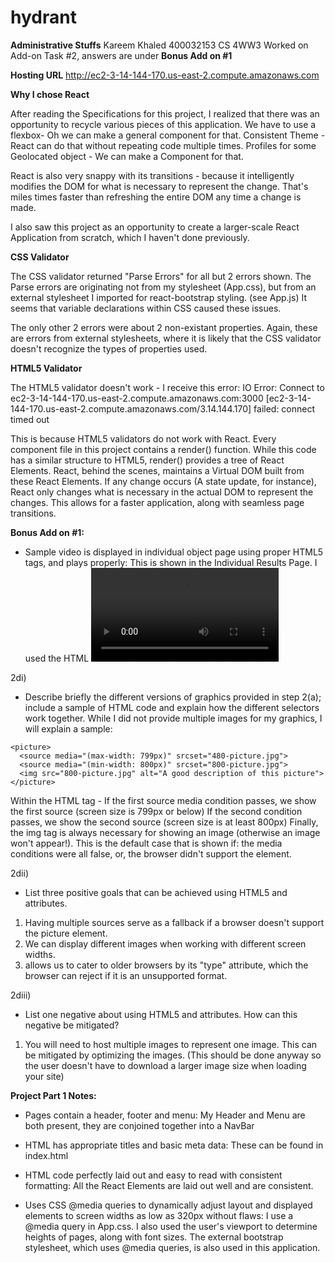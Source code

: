 # hydrant

**Administrative Stuffs**
Kareem Khaled
400032153
CS 4WW3
Worked on Add-on Task #2, answers are under **Bonus Add on #1**

**Hosting URL**
http://ec2-3-14-144-170.us-east-2.compute.amazonaws.com

**Why I chose React**

After reading the Specifications for this project, I realized that there was an opportunity to recycle various pieces of this application. We have to use a flexbox- Oh we can make a general component for that. Consistent Theme - React can do that without repeating code multiple times. Profiles for some Geolocated object - We can make a Component for that. 

React is also very snappy with its transitions - because it intelligently modifies the DOM for what is necessary to represent the change. That's miles times faster than refreshing the entire DOM any time a change is made. 

I also saw this project as an opportunity to create a larger-scale React Application from scratch, which I haven't done previously. 


**CSS Validator**

The CSS validator returned "Parse Errors" for all but 2 errors shown. The Parse errors are originating not from my stylesheet (App.css), but from an external stylesheet I imported for react-bootstrap styling. (see App.js)
It seems that variable declarations within CSS caused these issues. 

The only other 2 errors were about 2 non-existant properties. Again, these are errors from external stylesheets, where it is likely that the CSS validator doesn't recognize the types of properties used. 


**HTML5 Validator**

The HTML5 validator doesn't work - I receive this error:
IO Error: Connect to ec2-3-14-144-170.us-east-2.compute.amazonaws.com:3000 [ec2-3-14-144-170.us-east-2.compute.amazonaws.com/3.14.144.170] failed: connect timed out

This is because HTML5 validators do not work with React. 
Every component file in this project contains a render() function. While this code has a similar structure to HTML5, render() provides a tree of React Elements. React, behind the scenes, maintains a Virtual DOM built from these React Elements. If any change occurs (A state update, for instance), React only changes what is necessary in the actual DOM to represent the changes. This allows for a faster application, along with seamless page transitions. 

**Bonus Add on #1:**
- Sample video is displayed in
individual object page using proper
HTML5 tags, and plays properly:
This is shown in the Individual Results Page. I used the HTML <video> and <source> tags as was required. 

2di)
- Describe briefly the different versions of graphics provided in step 2(a); 
include a sample of HTML code and explain how the different selectors work 
together. 
While I did not provide multiple images for my graphics, I will explain a sample:
```
<picture>
  <source media="(max-width: 799px)" srcset="480-picture.jpg">
  <source media="(min-width: 800px)" srcset="800-picture.jpg">
  <img src="800-picture.jpg" alt="A good description of this picture">
</picture>
```
Within the <picture> HTML tag - 
If the first source media condition passes, we show the first source (screen size is 799px or below)
If the second condition passes, we show the second source (screen size is at least 800px)
Finally, the img tag is always necessary for showing an image (otherwise an image won't appear!). This is the default case that is shown if: the media conditions were all false, or, the browser didn't support the <picture> element. 


2dii)
- List three positive goals that can be achieved using HTML5 <picture> and 
<source> attributes. 
1. Having multiple sources serve as a fallback if a browser doesn't support the picture element.
2. We can display different images when working with different screen widths.
3. <picture> allows us to cater to older browsers by its "type" attribute, which the browser can reject if it is an unsupported format.

2diii)
- List one negative about using HTML5 <picture> and <source> attributes.  How 
can this negative be mitigated? 
1. You will need to host multiple images to represent one image. This can be mitigated by optimizing the images. (This should be done anyway so the user doesn't have to download a larger image size when loading your site)


**Project Part 1 Notes:**

- Pages contain a header, footer and
menu:
My Header and Menu are both present, they are conjoined together into a NavBar

- HTML has appropriate titles and
basic meta data:
These can be found in index.html

- HTML code perfectly laid out and
easy to read with consistent
formatting:
All the React Elements are laid out well and are consistent.

- Uses CSS @media queries to
dynamically adjust layout and
displayed elements to screen
widths as low as 320px without
flaws:
I use a @media query in App.css. I also used the user's viewport to determine heights of pages, along with font sizes. The external bootstrap stylesheet, which uses @media queries, is also used in this application.





